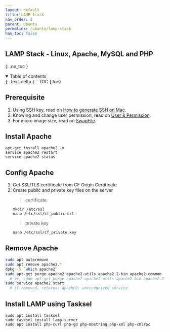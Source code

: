 ```yaml
---
layout: default    
title: LAMP Stack
nav_order: 2
parent: Ubuntu
permalink: /ubuntu/lamp-stack
has_toc: false
---
```


## LAMP Stack - Linux, Apache, MySQL and PHP
{: .no_toc } 

<details open markdown="block">
  <summary>
    Table of contents
  </summary>
  {: .text-delta }
- TOC
{:toc}
</details>

## Prerequisite 

1. Using SSH key, read on [How to generate SSH on Mac](/linux/ssh).
2. Knowing and change user permission, read on [User & Permission](/linux/user-and-permission).
3. For micro image size, read on [SwapFile](/linux/swapfile).

## Install Apache 

```
apt-get install apache2 -y
service apache2 restart
service apache2 status
```

## Config Apache 
1. Get SSL/TLS certificate from CF Origin Certificate 
2. Create public and private key files on the server
    > certificate 
    ```
    mkdir /etc/ssl
    nano /etc/ssl/cf_public.crt
    ```
    > private key 
    ```
    nano /etc/ssl/cf_private.key
    ```

## Remove Apache

```bash
sudo apt autoremove
sudo apt remove apache2.*
dpkg -S `which apache2`
sudo apt-get purge apache2 apache2-utils apache2.2-bin apache2-common
  # or, sudo apt-get purge apache2 apache2-utils apache2-bin apache2.2-common
sudo service apache2 start
  # if removed, returns: apache2: unrecognized service
```

## Install LAMP using Tasksel 

```
sudo apt install tasksel 
sudo tasksel install lamp-server 
sudo apt install php-curl php-gd php-mbstring php-xml php-xmlrpc 
```
